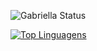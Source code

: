 ![Gabriella Status](https://github-readme-stats.vercel.app/api?username=gabriella0811&show_icons=true)








[![Top Linguagens](https://github-readme-stats.vercel.app/api/top-langs/?username=gabriella0811&layout=compact)](https://github.com/gabriella0811/github-readme-stats)


